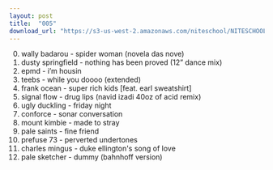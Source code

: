 ```yaml
---
layout: post
title:  "005"
download_url: "https://s3-us-west-2.amazonaws.com/niteschool/NITESCHOOL-005.mp3"
---
```


0. wally badarou - spider woman (novela das nove)
0. dusty springfield - nothing has been proved (12” dance mix)
0. epmd - i’m housin
0. teebs - while you doooo (extended)
0. frank ocean - super rich kids [feat. earl sweatshirt]
0. signal flow - drug lips (navid izadi 40oz of acid remix)
0. ugly duckling - friday night
0. conforce - sonar conversation
0. mount kimbie - made to stray
0. pale saints - fine friend
0. prefuse 73 - perverted undertones
0. charles mingus - duke ellington's song of love
0. pale sketcher - dummy (bahnhoff version)
 
